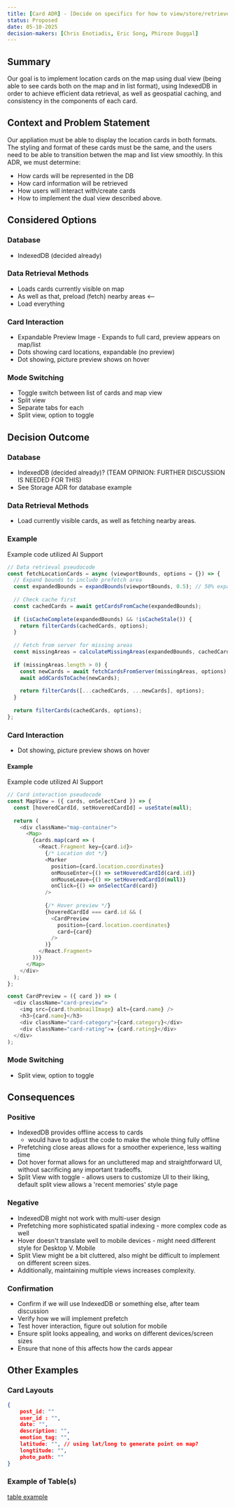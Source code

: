 ```yaml
---
title: [Card ADR] - [Decide on specifics for how to view/store/retrieve cards]
status: Proposed
date: 05-10-2025
decision-makers: [Chris Enotiadis, Eric Song, Phiroze Duggal]
---
```



## Summary

Our goal is to implement location cards on the map using dual view (being able to see cards both on the map and in list format), using IndexedDB in order to achieve efficient data retrieval, as well as geospatial caching, and consistency in the components of each card.

## Context and Problem Statement

Our appliation must be able to display the location cards in both formats. The styling and format of these cards must be the same, and the users need to be able to transition betwen the map and list view smoothly. In this ADR, we must determine:

- How cards will be represented in the DB
- How card information will be retrieved
- How users will interact with/create cards
- How to implement the dual view described above.

## Considered Options

### Database

- IndexedDB (decided already)

### Data Retrieval Methods

- Loads cards currently visible on map
- As well as that, preload (fetch) nearby areas <--
- Load everything

### Card Interaction

- Expandable Preview Image - Expands to full card, preview appears on map/list
- Dots showing card locations, expandable (no preview)
- Dot showing, picture preview shows on hover

### Mode Switching

- Toggle switch between list of cards and map view
- Split view
- Separate tabs for each
- Split view, option to toggle

## Decision Outcome

### Database

- IndexedDB (decided already)? (TEAM OPINION: FURTHER DISCUSSION IS NEEDED FOR THIS)
- See Storage ADR for database example
  
### Data Retrieval Methods
- Load currently visible cards, as well as fetching nearby areas.

### Example

Example code utilized AI Support

```js
// Data retrieval pseudocode
const fetchLocationCards = async (viewportBounds, options = {}) => {
  // Expand bounds to include prefetch area
  const expandedBounds = expandBounds(viewportBounds, 0.5); // 50% expansion (example)
  
  // Check cache first
  const cachedCards = await getCardsFromCache(expandedBounds);
  
  if (isCacheComplete(expandedBounds) && !isCacheStale()) {
    return filterCards(cachedCards, options);
  }
  
  // Fetch from server for missing areas
  const missingAreas = calculateMissingAreas(expandedBounds, cachedCards);
  
  if (missingAreas.length > 0) {
    const newCards = await fetchCardsFromServer(missingAreas, options);
    await addCardsToCache(newCards);
    
    return filterCards([...cachedCards, ...newCards], options);
  }
  
  return filterCards(cachedCards, options);
};
```

### Card Interaction
- Dot showing, picture preview shows on hover

#### Example

Example code utilized AI Support

```js
// Card interaction pseudocode
const MapView = ({ cards, onSelectCard }) => {
  const [hoveredCardId, setHoveredCardId] = useState(null);
  
  return (
    <div className="map-container">
      <Map>
        {cards.map(card => (
          <React.Fragment key={card.id}>
            {/* Location dot */}
            <Marker
              position={card.location.coordinates}
              onMouseEnter={() => setHoveredCardId(card.id)}
              onMouseLeave={() => setHoveredCardId(null)}
              onClick={() => onSelectCard(card)}
            />
            
            {/* Hover preview */}
            {hoveredCardId === card.id && (
              <CardPreview
                position={card.location.coordinates}
                card={card}
              />
            )}
          </React.Fragment>
        ))}
      </Map>
    </div>
  );
};

const CardPreview = ({ card }) => (
  <div className="card-preview">
    <img src={card.thumbnailImage} alt={card.name} />
    <h3>{card.name}</h3>
    <div className="card-category">{card.category}</div>
    <div className="card-rating">★ {card.rating}</div>
  </div>
);
```

### Mode Switching

- Split view, option to toggle

## Consequences

### Positive

- IndexedDB provides offline access to cards
    - would have to adjust the code to make the whole thing fully offline
- Prefetching close areas allows for a smoother experience, less waiting time
- Dot hover format allows for an uncluttered map and straightforward UI, without sacrificing any important tradeoffs.
- Split View with toggle - allows users to customize UI to their liking, default split view allows a 'recent memories' style page

### Negative

- IndexedDB might not work with multi-user design
- Prefetching more sophisticated spatial indexing - more complex code as well
- Hover doesn't translate well to mobile devices - might need different style for Desktop V. Mobile
- Split View might be a bit cluttered, also might be difficult to implement on different screen sizes.
- Additionally, maintaining multiple views increases complexity.

### Confirmation

- Confirm if we will use IndexedDB or something else, after team discussion
- Verify how we will implement prefetch
- Test hover interaction, figure out solution for mobile
- Ensure split looks appealing, and works on different devices/screen sizes
- Ensure that none of this affects how the cards appear

## Other Examples

### Card Layouts

```json
{
    post_id: ""
    user_id : "",
    date: "",
    description: "",
    emotion_tag: "",
    latitude: "", // using lat/long to generate point on map?
    longtitude: "",
    photo_path: ""
}
```

### Example of Table(s)

[table example](team3_table.png)
